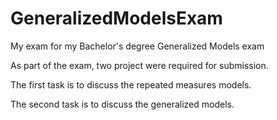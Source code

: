 # GeneralizedModelsExam
My exam for my Bachelor's degree Generalized Models exam

As part of the exam, two project were required for submission.

The first task is to discuss the repeated measures models.

The second task is to discuss the generalized models.
